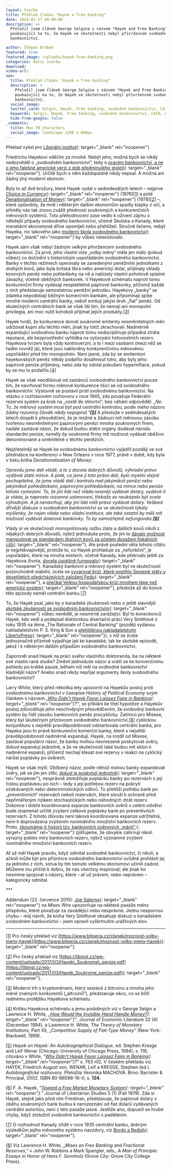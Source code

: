```yaml
---
layout: tvorba
title: Překlad článku "Hayek a free banking"
date: 2024-01-17 00:00:00
description: >+
  Přeložil jsem článek George Selgina s názvem "Hayek and Free Banking"
  poukazující na to, že Hayek ve skutečnosti nebyl přívržencem svobodného
  bankovnictví.

author: Štěpán Drábek
featured: true
featured_image: /uploads/hayek-free-banking.png
categories: dalsi tvorba
download:
video-url:
seo:
  title: Překlad článku "Hayek a free banking"
  description: >
    Přeložil jsem článek George Selgina s názvem "Hayek and Free Banking"
    poukazující na to, že Hayek ve skutečnosti nebyl přívržencem svobodného
    bankovnictví.
  social_image:
  twitter_card: Selgin, Hayek, Free banking, svobodné bankovnictví, CATO, Liberální institut
  keywords: Selgin, Hayek, Free banking, svobodné bankovnictví, CATO, Liberální institut
  hide-from-google: false
_comments:
  title: Max 70 characters
  social_image: landscape 1200 x 600px
---
```

Překlad vyšel pro&nbsp;[Liberální institut](https://libinst.cz/hayek-a-free-banking/){: target="_blank" rel="noopener"}



Friedrichu Hayekovi vděčím za mnohé. Nebýt jeho, možná bych se nikdy nedozvěděl o „svobodném bankovnictví“, tedy o [pravém bankovnictví, a ne o jeho falešné americké verzi z dob předminulého století](https://www.cato.org/blog/what-you-should-know-about-free-banking-history){: target="_blank" rel="noopener"}. Určitě bych o něm každopádně nikdy nepsal. A možná ani žádný jiný moderní ekonom.



Byly to až dvě brožury, které Hayek vydal v sedmdesátých letech – nejprve [Choice in Currency](http://www.iea.org.uk/sites/default/files/publications/files/upldbook409.pdf){: target="_blank" rel="noopener"} (1976)[\[1\]](#_ftn1) a poté [Denationalisation of Money](https://iea.org.uk/publications/research/denationalisation-of-money){: target="_blank" rel="noopener"} (1978)[\[2\]](#_ftn2) –, které způsobily, že mně i některým dalším ekonomům spadly klapky z očí, a přiměly nás tak znovu zvážit přednosti soukromých a konkurenčních měnových systémů. Toto přehodnocení zase vedlo k oživení zájmu o někdejší případy svobodného bankovnictví, včetně Skotska a Kanady, které monetární ekonomové dříve opomíjeli nebo přehlíželi. Stručně řečeno, nebýt Hayeka, nic takového jako [moderní škola svobodného bankovnictví](https://www.jstor.org/stable/4227157?seq=1#page_scan_tab_contents){: target="_blank" rel="noopener"} by vůbec neexistovalo.



Hayek sám však nebyl žádným velkým přívržencem svobodného bankovnictví. Za prvé, jeho vlastní vize „volby měny“ měla jen málo (pokud vůbec) co dočinění s historickým uspořádáním svobodného bankovnictví. Banky v těchto režimech operovaly se zavedenými peněžními jednotkami z drahých kovů, jako byla britská libra nebo americký dolar, přijímaly vklady kovových peněz nebo pohledávky na ně a nabízely vlastní pohotově splatné závazky, včetně oběžných bankovek. V Hayekově schématu naproti tomu konkurenční firmy vydávají nesplatitelné papírové bankovky, přičemž každá z nich představuje samostatnou peněžní jednotku. Hayekovy „banky“ se zdaleka nepodobají běžným komerčním bankám, ale připomínají spíše mnohé moderní centrální banky, neboť emitují jakýsi druh „fiat“ peněz. Od skutečných centrálních bank se však liší tím, že nemají ani monopolní privilegia, ani moc nutit kohokoli přijímat jejich produkty.[\[3\]](#_ftn3)



Hayek tvrdil, že konkurence donutí soukromé emitenty nesměnitelných měn udržovat kupní sílu těchto měn, jinak by totiž zkrachovali. Nadměrně expandující svobodnou banku naproti tomu nedisciplinuje případná ztráta reputace, ale bezprostřední vyhlídka na vyčerpání hotovostních rezerv. Hayekova tvrzení byla vždy kontroverzní, a to i mezi osobami (mezi něž se řadím rovněž já), které jsou nakloněny konkurenčnímu měnovému uspořádání před tím monopolním. Není jasné, zda by se emitentovi hayekovských peněz někdy podařilo dosáhnout toho, aby byly jeho papírové peníze přijímány, nebo zda by odolal pokušení hyperinflace, pokud by se mu to podařilo.[\[4\]](#_ftn4)



Hayek se však neodlišoval od zastánců svobodného bankovnictví pouze tím, že navrhoval formu měnové konkurence lišící se od svobodného bankovnictví. Výslovně se postavil proti svobodnému bankovnictví. Na otázku v rozhlasovém rozhovoru v roce 1945, zda považuje Federální rezervní systém za krok na „cestě do otroctví“, bez váhání odpověděl: *„Ne. To, že měnový systém musí být pod centrální kontrolou, podle mého názoru žádný rozumný člověk nikdy nepopíral.“[**\[5\]**](#_ftn5)* A přestože v sedmdesátých letech dospěl k přesvědčení, že je možné a žádoucí mít měnovou zásobu tvořenou nesměnitelnými papírovými penězi mnoha soukromých firem, nadále zastával názor, že dokud budou státní orgány dodávat národu standardní peníze, *neměly* *by* soukromé firmy mít možnost vydávat oběživo denominované a směnitelné v těchto penězích.



Nejzřetelněji se Hayek ke svobodnému bankovnictví vyjádřil později ve své přednášce na konferenci v New Orleans v roce 1977, právě v době, kdy byla v tisku kniha *Denationalisation of Money*:



*Opravdu jsme dali vládě, a to z docela dobrých důvodů, výhradní právo vydávat zlaté mince. A poté, co jsme jí toto právo dali, bylo myslím stejně pochopitelné, že jsme vládě dali i kontrolu nad jakýmikoli penězi nebo jakýmikoli pohledávkami, papírovými pohledávkami, na mince nebo peníze tohoto vymezení. To, že jiní lidé než vláda nesmějí vydávat dolary, vydává-li je vláda, je naprosto rozumné ustanovení, třebaže se neukázalo být zcela výhodným. A já nenavrhuji, aby jiní lidé měli právo vydávat dolary. Veškeré dřívější diskuze o svobodném bankovnictví se ve skutečnosti týkaly myšlenky, že nejen vláda nebo vládní instituce, ale také ostatní by měli mít možnost vydávat dolarové bankovky. To by samozřejmě nefungovalo.[**\[6\]**](#_ftn6)*



Vlády si ve skutečnosti monopolizovaly ražbu zlata a dalších kovů nikoli z nějakých dobrých důvodů, nýbrž jednoduše proto, že jim to [dávalo možnost manipulovat se standardem drahých kovů za účelem dosažení fiskálních cílů](https://www.youtube.com/watch?v=-gn55fTRXZw){: target="_blank" rel="noopener"}. Ale právě poslední věta tohoto citátu je nejpřekvapivější, protože to, co Hayek prohlašuje za „nefunkční“, je uspořádání, které na mnoha místech, včetně Kanady, kde přetrvalo ještě za Hayekova života, [docela úspěšně fungovalo](https://www.cato.org/blog/hayek-free-banking-0){: target="_blank" rel="noopener"}. Kanadský bankovní a měnový systém byl ve skutečnosti pozoruhodně stabilní, zcela se [vyvaroval krizí, které postihly Spojené státy v desetiletích předcházejících založení Fedu](https://www.cato.org/blog/hayek-free-banking-0){: target="_blank" rel="noopener"}, a [přečkal Velkou hospodářskou krizi mnohem lépe než americký systém](https://www.cato.org/blog/hayek-free-banking-0){: target="_blank" rel="noopener"}, přestože až do konce této epizody neměl centrální banku.[\[7\]](#_ftn7)



To, že Hayek psal, jako by o kanadské zkušenosti nebo o ještě slavnější [skotské zkušenosti se svobodným bankovnictvím](http://www.iea.org.uk/sites/default/files/publications/files/upldbook115pdf.pdf){: target="_blank" rel="noopener"} vůbec nevěděl, je nesmírně zarážející. Byl to koneckonců Hayek, kdo vedl a podepsal doktorskou disertační práci Very Smithové z roku 1935 na téma „The Rationale of Central Banking“ (později vydanou nakladatelstvím P. S. King & Son a [přetištěnou nakladatelstvím LibertyPress](https://www.cato.org/blog/hayek-free-banking-0){: target="_blank" rel="noopener"}), v níž se zcela jednoznačně příznivě vyjadřuje jak ke kanadské, tak ke skotské epizodě, jakož i k některým dalším případům svobodného bankovnictví.



Zapomněl snad Hayek na práci svého vlastního doktoranda, ba na některé své vlastní rané studie? Změnil jednoduše názor a vrátil se ke konvenčnímu pohledu po krátké pauze, během níž měl na svobodné bankovnictví kladnější názor? Anebo snad nikdy nepřijal argumenty školy svobodného bankovnictví?



Larry White, který před několika lety upozornil na Hayekův postoj proti svobodnému bankovnictví v časopise *History of Political Economy* svým článkem s názvem *„[Why Didn't Hayek Favor Laissez Faire in Banking](http://www.cameroneconomics.com/white-hayek-hope.pdf){: target="_blank" rel="noopener"}?“*, se přiklání ke třetí hypotéze a Hayekův postoj zdůvodňuje jeho neochvějným přesvědčením, že svobodný bankovní systém by řídil zásobu bankovních peněz procyklicky. Zatímco pro Misese, který byl skutečným příznivcem svobodného bankovnictví,[\[8\]](#_ftn8) cyklickou konjunkturu s největší pravděpodobností odstartovala centrální banka, pro Hayeka jsou to právě konkurenční komerční banky, které s největší pravděpodobností nadměrně expandují. Hayek, na rozdíl od Misese, zastával populární názor, že banky mohou neomezeně poskytovat úvěry, dokud expandují jednotně, a že ve skutečnosti také budou mít sklon k nadměrné expanzi, přičemž nechají klesat své rezervy v reakci na cyklický nárůst poptávky po úvěrech.



Hayek se však mýlil. Oblíbený názor, podle něhož mohou banky expandovat úvěry, jak se jim jen zlíbí, [dokud je poskytují jednotně](https://www.jstor.org/stable/2673887?seq=1#page_scan_tab_contents){: target="_blank" rel="noopener"}, nesprávně ztotožňuje poptávku banky po rezervách s její čistou poptávkou po nich – tedy s její potřebou rezerv na pokrytí očekávaných nebo deterministických odlivů. To přehlíží potřebu bank po „preventivních“ rezervách neboli rezervách, které slouží k ochraně před nepřiměřeným rizikem stochastických nebo náhodných ztrát rezerv. Dokonce i dobře koordinovaná expanze bankovních úvěrů v celém odvětví bude znamenat určité zvýšení celkové poptávky bank po preventivních rezervách. Z tohoto důvodu není taková koordinovaná expanze udržitelná, není-li doprovázena zvýšením nominálního množství bankovních rezerv. Proto, [zkoumáme-li historii tzv. bankovních úvěrových „mánií“,](https://link.springer.com/article/10.1007/BF01046629){: target="_blank" rel="noopener"} zjišťujeme, že obvykle zahrnují nikoli výrazný pokles míry bankovních rezerv, nýbrž významné zvýšení nominálního množství bankovních rezerv.



Ať už měl Hayek pravdu, když odmítal svobodné bankovnictví, či nikoli, a ačkoli může být pro příznivce svobodného bankovnictví svůdné prohlásit jej za jednoho z nich, sotva by tím tomuto velkému ekonomovi učinili zadost. Můžeme mu přičíst k dobru, že nás všechny inspiroval; ale jinak ho nesmíme spojovat s názory, které – ať už právem, nebo neprávem – kategoricky odmítal.



\*\*\*



Addendum (22. července 2015): [Joe Salerno](https://www.cato.org/blog/hayek-free-banking-0#6){: target="_blank" rel="noopener"} na *Mises Wire* upozorňuje na některé pasáže mého příspěvku, které považuje za zavádějící nebo nesprávné. Jednu nespornou chybu – můj návrh, že kniha Very Smithové obsahuje diskuzi o kanadském svobodném bankovnictví – jsem opravil vyškrtnutím urážlivých slov.



---

[\[1\]](applewebdata://65829719-3985-41EA-8C90-EB27CEED24DF#_ftnref1) Pro český překlad viz [https://www.bitperia.cz/clanek/moznost-volby-meny-hayek](https://www.bitperia.cz/clanek/moznost-volby-meny-hayek){: target="_blank" rel="noopener"}.

[\[2\]](applewebdata://65829719-3985-41EA-8C90-EB27CEED24DF#_ftnref2) Pro český překlad viz [https://libinst.cz/wp-content/uploads/2017/03/Hayek\_Soukrome\_penize.pdf](https://libinst.cz/wp-content/uploads/2017/03/Hayek_Soukrome_penize.pdf){: target="_blank" rel="noopener"}.

[\[3\]](applewebdata://65829719-3985-41EA-8C90-EB27CEED24DF#_ftnref3) Moderní trh s kryptoměnami, který sestává z bitcoinu a mnoha jeho méně známých konkurentů („altcoinů“), představuje něco, co se blíží reálnému protějšku Hayekova schématu.

[\[4\]](applewebdata://65829719-3985-41EA-8C90-EB27CEED24DF#_ftnref4) Kritiku Hayekova schématu a jemu podobných viz v George Selgin a Lawrence H. White, *„[How Would the Invisible Hand Handle Money?](https://www.cato.org/blog/hayek-free-banking-0){: target="_blank" rel="noopener"}“*, Journal of Economic Literature 32 (4) (December 1994), a Lawrence H. White, *The Theory of Monetary Institutions*, Part XII, *„Competitive Supply of Fiat-Type Money“* (New York: Blackwell, 1999).

[\[5\]](applewebdata://65829719-3985-41EA-8C90-EB27CEED24DF#_ftnref5) *Hayek on Hayek: An Autobiographical Dialogue*, ed. Stephen Kresge and Leif Wenar (Chicago: University of Chicago Press, 1994), s. 116; citováno v White, *“[Why Didn’t Hayek Favor Laissez Faire in Banking](http://www.cameroneconomics.com/white-hayek-hope.pdf){: target="_blank" rel="noopener"}?*“ s. 763 n12. V českém překladu viz HAYEK, Friedrich August von, WENAR, Leif a KRESGE, Stephen (ed.). *Autobiografické rozhovory*. Přeložila Veronika MACHOVÁ. Brno: Barrister & Principal, 2002. ISBN 80-86598-16-0; s. **124**.

[\[6\]](applewebdata://65829719-3985-41EA-8C90-EB27CEED24DF#_ftnref6) F. A. Hayek, “*[Toward a Free Market Monetary System](https://mises.org/sites/default/files/3_1_1_0.pdf){: target="_blank" rel="noopener"}.”* Journal of Libertarian Studies 5 (1) (Fall 1979). Zda si Hayek, stejně jako před ním Friedman, představuje, že papírové dolary v oběhu soukromých bank budou k nerozeznání od fiat dolarů vydávaných centrální autoritou, není z této pasáže jasné. Jestliže ano, dopustil se hrubé chyby, když ztotožnil svobodné bankovnictví s paděláním.

[\[7\]](applewebdata://65829719-3985-41EA-8C90-EB27CEED24DF#_ftnref7) O rozhodnutí Kanady zřídit v roce 1935 centrální banku, dobrým výsledkům jejího měnového systému navzdory, viz [Bordo a Redish](https://www.jstor.org/stable/2122238){: target="_blank" rel="noopener"}.

[\[8\]](applewebdata://65829719-3985-41EA-8C90-EB27CEED24DF#_ftnref8) Viz Lawrence H. White, „*Mises on Free Banking and Fractional Reserves*,“ v John W. Robbins a Mark Spangler, eds., *A Man of Principle: Essays in Honor of Hans F. Sennholz* (Grove City: Grove City College Press).